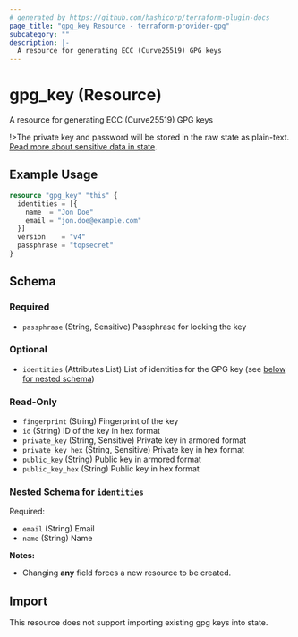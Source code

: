 ```yaml
---
# generated by https://github.com/hashicorp/terraform-plugin-docs
page_title: "gpg_key Resource - terraform-provider-gpg"
subcategory: ""
description: |-
  A resource for generating ECC (Curve25519) GPG keys
---
```


# gpg_key (Resource)

A resource for generating ECC (Curve25519) GPG keys


!>The private key and password will be stored in the raw state as plain-text. [Read more about sensitive data in
state](https://www.terraform.io/docs/state/sensitive-data.html).

## Example Usage

```terraform
resource "gpg_key" "this" {
  identities = [{
    name  = "Jon Doe"
    email = "jon.doe@example.com"
  }]
  version    = "v4"
  passphrase = "topsecret"
}
```

<!-- schema generated by tfplugindocs -->
## Schema

### Required

- `passphrase` (String, Sensitive) Passphrase for locking the key

### Optional

- `identities` (Attributes List) List of identities for the GPG key (see [below for nested schema](#nestedatt--identities))

### Read-Only

- `fingerprint` (String) Fingerprint of the key
- `id` (String) ID of the key in hex format
- `private_key` (String, Sensitive) Private key in armored format
- `private_key_hex` (String, Sensitive) Private key in hex format
- `public_key` (String) Public key in armored format
- `public_key_hex` (String) Public key in hex format

<a id="nestedatt--identities"></a>
### Nested Schema for `identities`

Required:

- `email` (String) Email
- `name` (String) Name

**Notes:**
- Changing **any** field forces a new resource to be created.

## Import

This resource does not support importing existing gpg keys into state.
